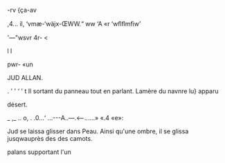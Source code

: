  

 

-rv {ça-av

,4... il,
‘vmæ-‘wäjx-ŒWW.“ ww ‘A «r ‘wﬂﬂmﬁw’

 

 

'—"wsvr 4r- <

l
l

 

 

pwr- «un

 

JUD ALLAN.

. ' ' ‘ ' t
Il sortant du panneau tout en parlant. Lamère du navnre lu} apparu

désert.

_ ,_ .. o, . .0...‘ ...---A..—.\<—......» «.4 «e»:

Jud se laissa glisser dans Peau.
Ainsi qu'une ombre, il se glissa jusqwauprès des
des camots.

 

 

palans supportant l'un

 

